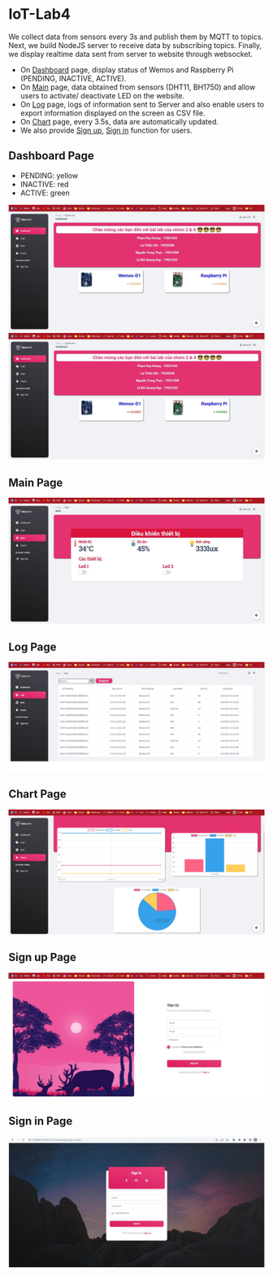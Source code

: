 # IoT-Lab4

We collect data from sensors every 3s and publish them by MQTT to topics. Next, we build NodeJS server to receive data by subscribing topics. Finally, we display realtime data sent from server to website through websocket.

- On [Dashboard](#dashboard-page) page, display status of Wemos and Raspberry Pi (PENDING, INACTIVE, ACTIVE).
- On [Main](#main-page) page, data obtained from sensors (DHT11, BH1750) and allow users to activate/ deactivate LED on the website.
- On [Log](#log-page) page, logs of information sent to Server and also enable users to export information displayed on the screen as CSV file.
- On [Chart](#chart-page) page, every 3.5s, data are automatically updated.
- We also provide [Sign up](#sign-up-page), [Sign in](#sign-in-page) function for users.

## Dashboard Page
- PENDING: yellow
- INACTIVE: red
- ACTIVE: green

![Dashboard1](images\dashboard1.png)
![Dashboard2](images\dashboard2.png)

## Main Page
![info_sensors](images\info_sensors.png)

## Log Page
![log](images\log.png)

## Chart Page
![chart](images\chart.png)

## Sign up Page
![signup](images\signup.png)

## Sign in Page
![signin](images\signin.png)